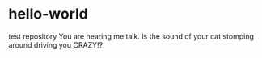 # hello-world
test repository
You are hearing me talk.
Is the sound of your cat stomping around driving you CRAZY!?
